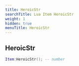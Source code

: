 ```yaml
---
title: HeroicStr
searchTitle: Lua Item HeroicStr
weight: 1
hidden: true
menuTitle: HeroicStr
---
```

## HeroicStr
```lua
Item:HeroicStr(); -- number
```